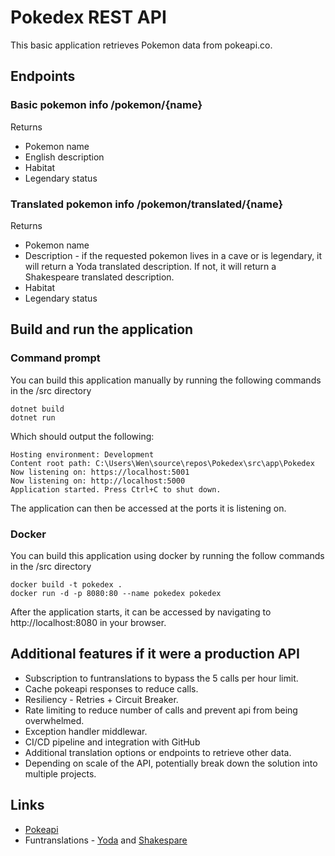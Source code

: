 # Pokedex REST API
This basic application retrieves Pokemon data from pokeapi.co.

## Endpoints
### Basic pokemon info /pokemon/{name}
Returns
- Pokemon name
- English description
- Habitat
- Legendary status

### Translated pokemon info /pokemon/translated/{name}
Returns
- Pokemon name
- Description - if the requested pokemon lives in a cave or is legendary, it will return a Yoda translated description. If not, it will return a Shakespeare translated description.
- Habitat
- Legendary status

## Build and run the application

### Command prompt
You can build this application manually by running the following commands in the /src directory

```console
dotnet build
dotnet run
```
Which should output the following:

```console
Hosting environment: Development
Content root path: C:\Users\Wen\source\repos\Pokedex\src\app\Pokedex
Now listening on: https://localhost:5001
Now listening on: http://localhost:5000
Application started. Press Ctrl+C to shut down.
```
The application can then be accessed at the ports it is listening on.

### Docker
You can build this application using docker by running the follow commands in the /src directory

```console
docker build -t pokedex .
docker run -d -p 8080:80 --name pokedex pokedex
```

After the application starts, it can be accessed by navigating to http://localhost:8080 in your browser.

## Additional features if it were a production API
- Subscription to funtranslations to bypass the 5 calls per hour limit.
- Cache pokeapi responses to reduce calls.
- Resiliency - Retries + Circuit Breaker.
- Rate limiting to reduce number of calls and prevent api from being overwhelmed.
- Exception handler middlewar.
- CI/CD pipeline and integration with GitHub
- Additional translation options or endpoints to retrieve other data.
- Depending on scale of the API, potentially break down the solution into multiple projects.

## Links
- [Pokeapi](https://pokeapi.co/)
- Funtranslations - [Yoda](https://funtranslations.com/api/yoda) and [Shakespare](https://funtranslations.com/api/shakespeare)